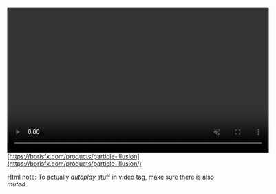 ```yaml
---
published: true
layout: post
date: '2020-06-23 20:46'
title: Particle illusion
tags: video 
---
```

Is free now.   
<video width="608" height="338" autoplay muted loop style="margin-top: -150px; z-index: -20; mix-blend-mode: normal;">
  <source src="/media/fuego.webm" type="video/webm">
Your browser does not support the video tag.
</video>
[https://borisfx.com/products/particle-illusion](https://borisfx.com/products/particle-illusion/)  

Html note: To actually *autoplay* stuff in video tag, make sure there is also *muted*.

